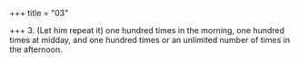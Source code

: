 +++
title = "03"

+++
3. (Let him repeat it) one hundred times in the morning, one hundred times at midday, and one hundred times or an unlimited number of times in the afternoon.
